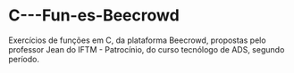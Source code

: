 # C---Fun-es-Beecrowd
Exercícios de funções em C, da plataforma Beecrowd, propostas pelo professor Jean do IFTM - Patrocínio, do curso tecnólogo de ADS, segundo período.
